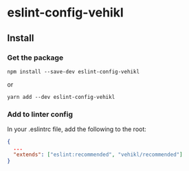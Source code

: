 # eslint-config-vehikl

## Install

### Get the package

```
npm install --save-dev eslint-config-vehikl
```

or

```
yarn add --dev eslint-config-vehikl
```

### Add to linter config

In your .eslintrc file, add the following to the root:

```json
{
  ...
  "extends": ["eslint:recommended", "vehikl/recommended"]
}
```
